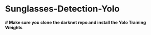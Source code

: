 # Sunglasses-Detection-Yolo

<h4># Make sure you clone the darknet repo and install the Yolo Training Weights </h4>
